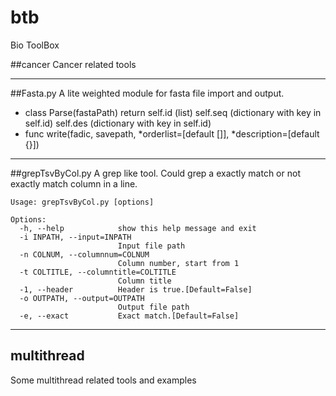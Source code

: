 # btb
Bio ToolBox

##cancer
Cancer related tools

---

##Fasta.py
A lite weighted module for fasta file import and output.

* class Parse(fastaPath)
        return self.id (list)
        self.seq (dictionary with key in self.id)
        self.des (dictionary with key in self.id)
* func write(fadic, savepath, *orderlist=[default []], *description=[default {}])

---

##grepTsvByCol.py
A grep like tool. Could grep a exactly match or not exactly match column in a line.

    Usage: grepTsvByCol.py [options]

    Options:
      -h, --help            show this help message and exit
      -i INPATH, --input=INPATH
                            Input file path
      -n COLNUM, --columnnum=COLNUM
                            Column number, start from 1
      -t COLTITLE, --columntitle=COLTITLE
                            Column title
      -1, --header          Header is true.[Default=False]
      -o OUTPATH, --output=OUTPATH
                            Output file path
      -e, --exact           Exact match.[Default=False]
      
---

## multithread

Some multithread related tools and examples
